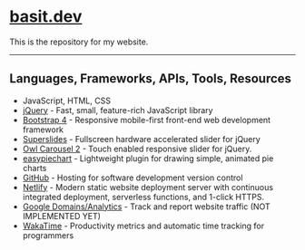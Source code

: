 # [basit.dev](https://www.basit.dev/)
This is the repository for my website.

---

## Languages, Frameworks, APIs, Tools, Resources

- JavaScript, HTML, CSS
- [jQuery](https://jquery.com/) - Fast, small, feature-rich JavaScript library
- [Bootstrap 4](https://getbootstrap.com/) - Responsive mobile-first front-end web development framework
- [Superslides](https://github.com/nicinabox/superslides) - Fullscreen hardware accelerated slider for jQuery
- [Owl Carousel 2](https://owlcarousel2.github.io/OwlCarousel2/) - Touch enabled responsive slider for jQuery.
- [easypiechart](https://github.com/rendro/easy-pie-chart) - Lightweight plugin for drawing simple, animated pie charts
- [GitHub](https://github.com/) - Hosting for software development version control
- [Netlify](https://www.netlify.com/) - Modern static website deployment server with continuous integrated deployment, serverless functions, and 1-click HTTPS. 
- [Google Domains/Analytics](https://analytics.google.com/analytics/web/provision/#/provision) - Track and report website traffic (NOT IMPLEMENTED YET)
- [WakaTime](https://wakatime.com/) -  Productivity metrics and automatic time tracking for programmers
